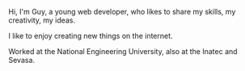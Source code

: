 Hi, I'm Guy, a young web developer, who likes to share
my skills, my creativity, my ideas.

I like to enjoy creating new things on the internet.

Worked at the National Engineering University, 
also at the Inatec and Sevasa.
